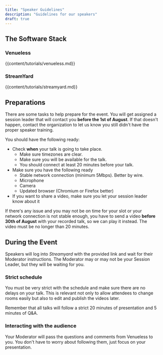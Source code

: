 ```yaml
---
title: "Speaker Guidelines"
description: "Guidelines for our speakers"
draft: true
---
```


## The Software Stack

### Venueless

{{content/tutorials/venueless.md}} 

### StreamYard

{{content/tutorials/streamyard.md}} 

## Preparations

There are some tasks to help prepare for the event. You will get assigned a session leader that will contact you **before the 1st of August**. If that doesn't happen, contact the organization to let us know you still didn't have the proper speaker training.

You should have the following ready:

 * Check **when** your talk is going to take place. 
     - Make sure timezones are clear.
     - Make sure you will be available for the talk.
     - You should connect at least 20 minutes before your talk.
 * Make sure you have the following ready
     - Stable network connection (minimum 5Mbps). Better by wire.
     - Microphone
     - Camera
     - Updated browser (Chromium or Firefox better)
 * If you want to share a video, make sure you let your session leader know about it

If there's any issue and you may not be on time for your slot or your network connection is not stable enough, you have to send a video **before 30th of August** with your recorded talk, so we can play it instead. The video must be no longer than 20 minutes.

## During the Event

Speakers will log into *Streamyard* with the provided link and wait for their Moderator instructions. The Moderator may or may not be your Session Leader, but they will be waiting for you.

### Strict schedule

You must be very strict with the schedule and make sure there are no delays on your talk. This is relevant not only to allow attendees to change rooms easily but also to edit and publish the videos later.

Remember that all talks will follow a strict 20 minutes of presentation and 5 minutes of Q&A.

### Interacting with the audience

Your Moderator will pass the questions and comments from Venueless to you. You don't have to worry about following them, just focus on your presentation.
